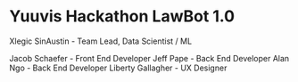 # Yuuvis Hackathon LawBot 1.0




Xlegic SinAustin - Team Lead, Data Scientist / ML 

Jacob Schaefer - Front End Developer 
Jeff Pape - Back End Developer 
Alan Ngo - Back End Developer 
Liberty Gallagher - UX Designer 
